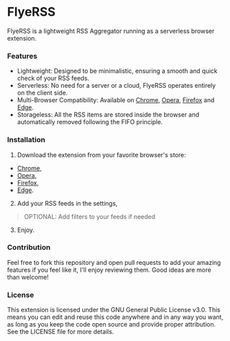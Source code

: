 # FlyeRSS

FlyeRSS is a lightweight RSS Aggregator running as a serverless browser extension.

### Features

- Lightweight: Designed to be minimalistic, ensuring a smooth and quick check of your RSS feeds.
- Serverless: No need for a server or a cloud, FlyeRSS operates entirely on the client side.
- Multi-Browser Compatibility: Available on [Chrome](https://chromewebstore.google.com/), [Opera](https://addons.opera.com/fr/extensions/), [Firefox](https://addons.mozilla.org/fr/firefox/) and [Edge](https://microsoftedge.microsoft.com/addons/Microsoft-Edge-Extensions-Home).
- Storageless: All the RSS items are stored inside the browser and automatically removed following the FIFO principle.

### Installation
1. Download the extension from your favorite browser's store:
- [Chrome](https://chromewebstore.google.com/),
- [Opera](https://addons.opera.com/fr/extensions/),
- [Firefox](https://addons.mozilla.org/fr/firefox/),
- [Edge](https://microsoftedge.microsoft.com/addons/Microsoft-Edge-Extensions-Home).
2. Add your RSS feeds in the settings,
> OPTIONAL: Add filters to your feeds if needed
3. Enjoy.

### Contribution

Feel free to fork this repository and open pull requests to add your amazing features if you feel like it, I'll enjoy reviewing them. 
Good ideas are more than welcome!

### License

This extension is licensed under the GNU General Public License v3.0. This means you can edit and reuse this code anywhere and in any way you want, as long as you keep the code open source and provide proper attribution. 
See the LICENSE file for more details.
